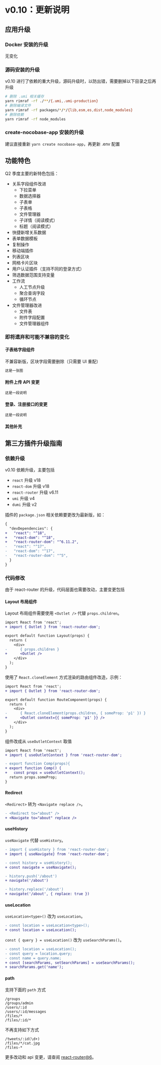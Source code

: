 # v0.10：更新说明

## 应用升级

### Docker 安装的升级

无变化

### 源码安装的升级

v0.10 进行了依赖的重大升级，源码升级时，以防出错，需要删掉以下目录之后再升级

```bash
# 删除 .umi 相关缓存
yarn rimraf -rf ./**/{.umi,.umi-production}
# 删除编译文件
yarn rimraf -rf packages/*/*/{lib,esm,es,dist,node_modules}
# 删除依赖
yarn rimraf -rf node_modules
```

### create-nocobase-app 安装的升级

建议直接重新 `yarn create nocobase-app`，再更新 .env 配置

## 功能特色

Q2 季度主要的新特色包括：

- 关系字段组件改进
  - 下拉菜单
  - 数据选择器
  - 子表单
  - 子表格
  - 文件管理器
  - 子详情（阅读模式）
  - 标题（阅读模式）
- 快捷新增关系数据
- 表单数据模板
- 复制操作
- 移动端插件
- 列表区块
- 网格卡片区块
- 用户认证插件（支持不同的登录方式）
- 筛选数据范围支持变量
- 工作流
  - 人工节点升级
  - 聚合查询字段
  - 循环节点
- 文件管理器改进
  - 文件表
  - 附件字段配置
  - 文件管理器组件

### 即将遗弃和可能不兼容的变化

#### 子表格字段组件

不兼容新版，区块字段需要删除（只需要 UI 重配）

```bash
这是一张图
```

#### 附件上传 API 变更

```bash
这是一段说明
```

#### 登录、注册接口的变更

```bash
这是一段说明
```

#### 其他补充

## 第三方插件升级指南

### 依赖升级

v0.10 依赖升级，主要包括

- `react` 升级 v18
- `react-dom` 升级 v18
- `react-router` 升级 v6.11
- `umi` 升级 v4
- `dumi` 升级 v2

插件的 `package.json` 相关依赖要更改为最新版，如：

```diff
{
  "devDependencies": {
+   "react": "^18",
+   "react-dom": "^18",
+   "react-router-dom": "^6.11.2",
-   "react": "^17",
-   "react-dom": "^17",
-   "react-router-dom": "^5",
  }
}
```

### 代码修改

由于 react-router 的升级，代码层面也需要改动，主要变更包括

#### Layout 布局组件

Layout 布局组件需要使用 `<Outlet />` 代替 `props.children`。

```diff
import React from 'react';
+ import { Outlet } from 'react-router-dom';

export default function Layout(props) {
  return (
    <div>
-      { props.children }
+      <Outlet />
    </div>
  );
}
```

使用了 `React.cloneElement` 方式渲染的路由组件改造，示例：

```diff
import React from 'react';
+ import { Outlet } from 'react-router-dom';

export default function RouteComponent(props) {
  return (
    <div>
-      { React.cloneElement(props.children, { someProp: 'p1' }) }
+      <Outlet context={{ someProp: 'p1' }} />
    </div>
  );
}
```

组件改成从 `useOutletContext` 取值

```diff
import React from 'react';
+ import { useOutletContext } from 'react-router-dom';

- export function Comp(props){
+ export function Comp() {
+   const props = useOutletContext();
  return props.someProp;
}
```

#### Redirect

`<Redirect>` 转为 `<Navigate replace />`。

```diff
- <Redirect to="about" />
+ <Navigate to="about" replace />
```

#### useHistory

`useNavigate` 代替 `useHistory`。

```diff
- import { useHistory } from 'react-router-dom';
+ import { useNavigate} from 'react-router-dom';

- const history = useHistory();
+ const navigate = useNavigate();

- history.push('/about')
+ navigate('/about')

- history.replace('/about')
+ navigate('/about', { replace: true })
```

#### useLocation

`useLocation<type>()` 改为 `useLocation`。

```diff
- const location = useLocation<type>();
+ const location = useLocation();
```

`const { query } = useLocation()` 改为 `useSearchParams()`。

```diff
- const location = useLocation();
- const query = location.query;
- const name = query.name;
+ const [searchParams, setSearchParams] = useSearchParams();
+ searchParams.get('name');
```

#### path

支持下面的 `path` 方式

```
/groups
/groups/admin
/users/:id
/users/:id/messages
/files/*
/files/:id/*
```

不再支持如下方式
```
/tweets/:id(\d+)
/files/*/cat.jpg
/files-*
```

更多改动和 api 变更，请查阅 [react-router@6](https://reactrouter.com/en/main/upgrading/v5)。
